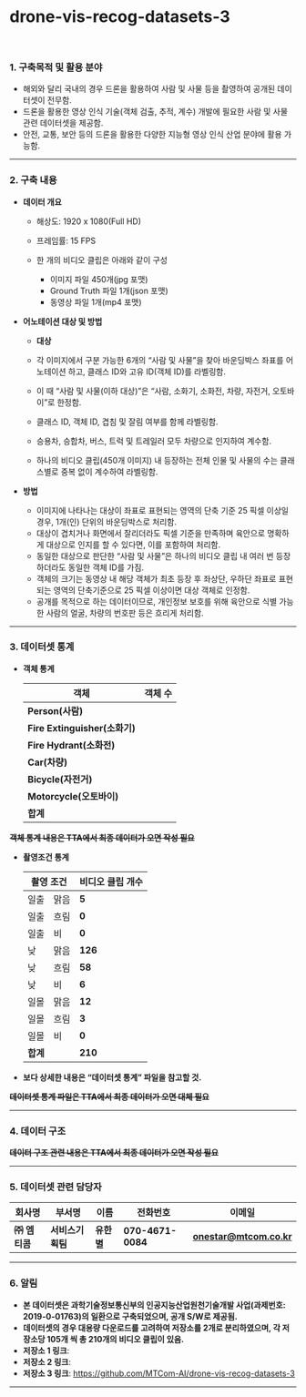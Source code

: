 # drone-vis-recog-datasets-3

<br>

<h3>1. 구축목적 및 활용 분야</h3>

- 해외와 달리 국내의 경우 드론을 활용하여 사람 및 사물 등을 촬영하여 공개된 데이터셋이 전무함.
- 드론을 활용한 영상 인식 기술(객체 검출, 추적, 계수) 개발에 필요한 사람 및 사물 관련 데이터셋을 제공함.
- 안전, 교통, 보안 등의 드론을 활용한 다양한 지능형 영상 인식 산업 분야에 활용 가능함.

___




<h3>2. 구축 내용</h3>

- **데이터 개요**

  - 해상도: 1920 x 1080(Full HD)

  - 프레임률: 15 FPS
  - 한 개의 비디오 클립은 아래와 같이 구성
    - 이미지 파일 450개(jpg 포맷)
    - Ground Truth 파일 1개(json 포맷)
    - 동영상 파일 1개(mp4 포맷)

 

- **어노테이션 대상 및 방법** 
  
  - **대상**
  - 각 이미지에서 구분 가능한 6개의 “사람 및 사물”을 찾아 바운딩박스 좌표를 어노테이션 하고, 클래스 ID와 고유 ID(객체 ID)를 라벨링함.
  
  - 이 때 “사람 및 사물(이하 대상)”은 “사람, 소화기, 소화전, 차량, 자전거, 오토바이”로 한정함.
  
  - 클래스 ID, 객체 ID, 겹침 및 잘림 여부를 함께 라벨링함.
  
  - 승용차, 승합차, 버스, 트럭 및 트레일러 모두 차량으로 인지하여 계수함.
  
  - 하나의 비디오 클립(450개 이미지) 내 등장하는 전체 인물 및 사물의 수는 클래스별로 중복 없이 계수하여 라벨링함.
  
    
  
- **방법**
  
    - 이미지에 나타나는 대상이 좌표로 표현되는 영역의 단축 기준 25 픽셀 이상일 경우, 1개(인) 단위의 바운딩박스로 처리함.
    - 대상이 겹치거나 화면에서 잘리더라도 픽셀 기준을 만족하며 육안으로 명확하게 대상으로 인지를 할 수 있다면, 이를 포함하여 처리함.
    - 동일한 대상으로 판단한 “사람 및 사물”은 하나의 비디오 클립 내 여러 번 등장하더라도 동일한 객체 ID를 가짐.
    - 객체의 크기는 동영상 내 해당 객체가 최초 등장 후 좌상단, 우하단 좌표로 표현되는 영역의 단축기준으로 25 픽셀 이상이면 대상 객체로 인정함.
    - 공개를 목적으로 하는 데이터이므로, 개인정보 보호를 위해 육안으로 식별 가능한 사람의 얼굴, 차량의 번호판 등은 흐리게 처리함.

___



<h3>3. 데이터셋 통계</h3>

- **객체 통계**

  | **객체**                      | **객체 수** |
  | ----------------------------- | ----------- |
  | **Person(사람)**              |             |
  | **Fire Extinguisher(소화기)** |             |
  | **Fire Hydrant(소화전)**      |             |
  | **Car(차량)**                 |             |
  | **Bicycle(자전거)**           |             |
  | **Motorcycle(오토바이)**      |             |
  | **합계**                      |             |

 

~~**객체 통계 내용은 TTA에서 최종 데이터가 오면 작성 필요**~~

 

- **촬영조건 통계**
  <table>
       <thead>
           <tr>               
               <th colspan=2><b>      촬영 조건      </b></th>
               <th colspan=1><b>비디오 클립 개수</b></th>
           </tr>
       </thead>
       <tbody>
           <tr>               
               <td>일출</td>
               <td>맑음</td>
               <td><b>5</b></td>
           </tr>
           <tr>               
               <td>일출</td>
               <td>흐림</td>
               <td><b>0</b></td>
           </tr>
           <tr>            
                <td>일출</td>
                <td>비</td>
                <td><b>0</b></td>                
           </tr>
           <tr>            
                <td>낮</td>
                <td>맑음</td>
                <td><b>126</b></td>
           </tr>
           <tr>            
                <td>낮</td>
                <td>흐림</td>
                <td><b>58</b></td>
           </tr>
           <tr>            
                <td>낮</td>
                <td>비</td>
                <td><b>6</b></td>
           </tr>
           <tr>            
                <td>일몰</td>
                <td>맑음</td>
                <td><b>12</b></td>
           </tr>
           <tr>            
                <td>일몰</td>
                <td>흐림</td>
                <td><b>3</b></td>
           </tr>
           <tr>            
                <td>일몰</td>
                <td>비</td>
                <td><b>0</b></td>
           </tr>
           <tr>            
                <td colspan=2><b>합계</b></td>
                <td><b>210</b></td>
           </tr>
       </tbody>
  </table>

- **보다 상세한 내용은 “데이터셋 통계” 파일을 참고할 것.**  

~~**데이터셋 통계 파일은 TTA에서 최종 데이터가 오면 대체 필요**~~

___



<h3>4. 데이터 구조</h3>

~~**데이터 구조 관련 내용은 TTA에서 최종 데이터가 오면 작성 필요**~~ 

___

 

<h3>5. 데이터셋 관련 담당자</h3>

| **회사명**    | **부서명**       | **이름**   | **전화번호**      | **이메일**              |
| ------------- | ---------------- | ---------- | ----------------- | ----------------------- |
| **㈜ 엠티콤** | **서비스기획팀** | **유한별** | **070-4671-0084** | **onestar@mtcom.co.kr** |

___

 

<h3>6. 알림</h3>

- **본 데이터셋은 과학기술정보통신부의 인공지능산업원천기술개발 사업(과제번호: 2019-0-01763)의 일환으로 구축되었으며, 공개 S/W로 제공됨.**
- **데이터셋의 경우 대용량 다운로드를 고려하여 저장소를 2개로 분리하였으며, 각 저장소당 105개 씩 총 210개의 비디오 클립이 있음.** 
- **저장소 1 링크**: 
- **저장소 2 링크**: 
- **저장소 3 링크**: https://github.com/MTCom-AI/drone-vis-recog-datasets-3

___

